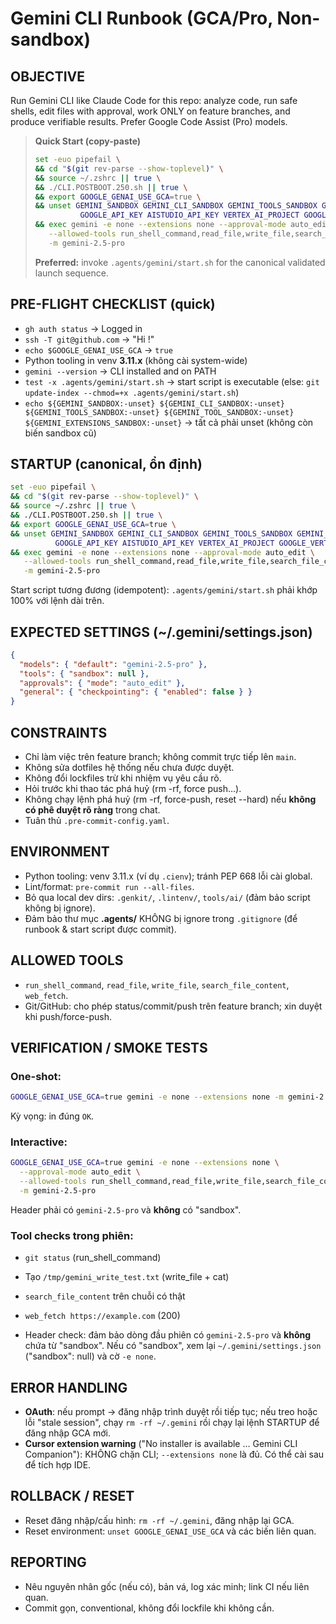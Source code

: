 # Gemini CLI Runbook (GCA/Pro, Non-sandbox)

## OBJECTIVE
Run Gemini CLI like Claude Code for this repo: analyze code, run safe shells, edit files with approval, work ONLY on feature branches, and produce verifiable results. Prefer Google Code Assist (Pro) models.

> **Quick Start (copy-paste)**
> ```bash
> set -euo pipefail \
> && cd "$(git rev-parse --show-toplevel)" \
> && source ~/.zshrc || true \
> && ./CLI.POSTBOOT.250.sh || true \
> && export GOOGLE_GENAI_USE_GCA=true \
> && unset GEMINI_SANDBOX GEMINI_CLI_SANDBOX GEMINI_TOOLS_SANDBOX GEMINI_TOOL_SANDBOX GEMINI_EXTENSIONS_SANDBOX \
>           GOOGLE_API_KEY AISTUDIO_API_KEY VERTEX_AI_PROJECT GOOGLE_VERTEX_PROJECT GOOGLE_VERTEX_LOCATION GOOGLE_CLOUD_PROJECT \
> && exec gemini -e none --extensions none --approval-mode auto_edit \
>    --allowed-tools run_shell_command,read_file,write_file,search_file_content,web_fetch \
>    -m gemini-2.5-pro
> ```
> **Preferred:** invoke `.agents/gemini/start.sh` for the canonical validated launch sequence.

## PRE-FLIGHT CHECKLIST (quick)
- `gh auth status` → Logged in
- `ssh -T git@github.com` → "Hi <user>!"
- `echo $GOOGLE_GENAI_USE_GCA` → `true`
- Python tooling in venv **3.11.x** (không cài system-wide)
- `gemini --version` → CLI installed and on PATH
- `test -x .agents/gemini/start.sh` → start script is executable (else: `git update-index --chmod=+x .agents/gemini/start.sh`)
- `echo ${GEMINI_SANDBOX:-unset} ${GEMINI_CLI_SANDBOX:-unset} ${GEMINI_TOOLS_SANDBOX:-unset} ${GEMINI_TOOL_SANDBOX:-unset} ${GEMINI_EXTENSIONS_SANDBOX:-unset}` → tất cả phải unset (không còn biến sandbox cũ)

## STARTUP (canonical, ổn định)
```bash
set -euo pipefail \
&& cd "$(git rev-parse --show-toplevel)" \
&& source ~/.zshrc || true \
&& ./CLI.POSTBOOT.250.sh || true \
&& export GOOGLE_GENAI_USE_GCA=true \
&& unset GEMINI_SANDBOX GEMINI_CLI_SANDBOX GEMINI_TOOLS_SANDBOX GEMINI_TOOL_SANDBOX GEMINI_EXTENSIONS_SANDBOX \
          GOOGLE_API_KEY AISTUDIO_API_KEY VERTEX_AI_PROJECT GOOGLE_VERTEX_PROJECT GOOGLE_VERTEX_LOCATION GOOGLE_CLOUD_PROJECT \
&& exec gemini -e none --extensions none --approval-mode auto_edit \
   --allowed-tools run_shell_command,read_file,write_file,search_file_content,web_fetch \
   -m gemini-2.5-pro
```

Start script tương đương (idempotent): `.agents/gemini/start.sh` phải khớp 100% với lệnh dài trên.

## EXPECTED SETTINGS (~/.gemini/settings.json)
```json
{
  "models": { "default": "gemini-2.5-pro" },
  "tools": { "sandbox": null },
  "approvals": { "mode": "auto_edit" },
  "general": { "checkpointing": { "enabled": false } }
}
```

## CONSTRAINTS
- Chỉ làm việc trên feature branch; không commit trực tiếp lên `main`.
- Không sửa dotfiles hệ thống nếu chưa được duyệt.
- Không đổi lockfiles trừ khi nhiệm vụ yêu cầu rõ.
- Hỏi trước khi thao tác phá huỷ (rm -rf, force push…).
- Không chạy lệnh phá huỷ (rm -rf, force-push, reset --hard) nếu **không có phê duyệt rõ ràng** trong chat.
- Tuân thủ `.pre-commit-config.yaml`.

## ENVIRONMENT
- Python tooling: venv 3.11.x (ví dụ `.cienv`); tránh PEP 668 lỗi cài global.
- Lint/format: `pre-commit run --all-files`.
- Bỏ qua local dev dirs: `.genkit/`, `.lintenv/`, `tools/ai/` (đảm bảo script không bị ignore).
- Đảm bảo thư mục **.agents/** KHÔNG bị ignore trong `.gitignore` (để runbook & start script được commit).

## ALLOWED TOOLS
- `run_shell_command`, `read_file`, `write_file`, `search_file_content`, `web_fetch`.
- Git/GitHub: cho phép status/commit/push trên feature branch; xin duyệt khi push/force-push.

## VERIFICATION / SMOKE TESTS

### One-shot:
```bash
GOOGLE_GENAI_USE_GCA=true gemini -e none --extensions none -m gemini-2.5-pro -p "Reply with just: OK"
```
Kỳ vọng: in đúng `OK`.

### Interactive:
```bash
GOOGLE_GENAI_USE_GCA=true gemini -e none --extensions none \
  --approval-mode auto_edit \
  --allowed-tools run_shell_command,read_file,write_file,search_file_content,web_fetch \
  -m gemini-2.5-pro
```
Header phải có `gemini-2.5-pro` và **không** có "sandbox".

### Tool checks trong phiên:
- `git status` (run_shell_command)
- Tạo `/tmp/gemini_write_test.txt` (write_file + cat)
- `search_file_content` trên chuỗi có thật
- `web_fetch https://example.com` (200)

- Header check: đảm bảo dòng đầu phiên có `gemini-2.5-pro` và **không** chứa từ "sandbox". Nếu có "sandbox", xem lại `~/.gemini/settings.json` ("sandbox": null) và cờ `-e none`.

## ERROR HANDLING
- **OAuth**: nếu prompt → đăng nhập trình duyệt rồi tiếp tục; nếu treo hoặc lỗi "stale session", chạy `rm -rf ~/.gemini` rồi chạy lại lệnh STARTUP để đăng nhập GCA mới.
- **Cursor extension warning** ("No installer is available … Gemini CLI Companion"): KHÔNG chặn CLI; `--extensions none` là đủ. Có thể cài sau để tích hợp IDE.

## ROLLBACK / RESET
- Reset đăng nhập/cấu hình: `rm -rf ~/.gemini`, đăng nhập lại GCA.
- Reset environment: `unset GOOGLE_GENAI_USE_GCA` và các biến liên quan.

## REPORTING
- Nêu nguyên nhân gốc (nếu có), bản vá, log xác minh; link CI nếu liên quan.
- Commit gọn, conventional, không đổi lockfile khi không cần.
